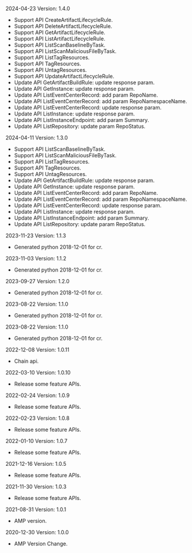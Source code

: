 2024-04-23 Version: 1.4.0
- Support API CreateArtifactLifecycleRule.
- Support API DeleteArtifactLifecycleRule.
- Support API GetArtifactLifecycleRule.
- Support API ListArtifactLifecycleRule.
- Support API ListScanBaselineByTask.
- Support API ListScanMaliciousFileByTask.
- Support API ListTagResources.
- Support API TagResources.
- Support API UntagResources.
- Support API UpdateArtifactLifecycleRule.
- Update API GetArtifactBuildRule: update response param.
- Update API GetInstance: update response param.
- Update API ListEventCenterRecord: add param RepoName.
- Update API ListEventCenterRecord: add param RepoNamespaceName.
- Update API ListEventCenterRecord: update response param.
- Update API ListInstance: update response param.
- Update API ListInstanceEndpoint: add param Summary.
- Update API ListRepository: update param RepoStatus.


2024-04-11 Version: 1.3.0
- Support API ListScanBaselineByTask.
- Support API ListScanMaliciousFileByTask.
- Support API ListTagResources.
- Support API TagResources.
- Support API UntagResources.
- Update API GetArtifactBuildRule: update response param.
- Update API GetInstance: update response param.
- Update API ListEventCenterRecord: add param RepoName.
- Update API ListEventCenterRecord: add param RepoNamespaceName.
- Update API ListEventCenterRecord: update response param.
- Update API ListInstance: update response param.
- Update API ListInstanceEndpoint: add param Summary.
- Update API ListRepository: update param RepoStatus.


2023-11-23 Version: 1.1.3
- Generated python 2018-12-01 for cr.

2023-11-03 Version: 1.1.2
- Generated python 2018-12-01 for cr.

2023-09-27 Version: 1.2.0
- Generated python 2018-12-01 for cr.

2023-08-22 Version: 1.1.0
- Generated python 2018-12-01 for cr.

2023-08-22 Version: 1.1.0
- Generated python 2018-12-01 for cr.

2022-12-08 Version: 1.0.11
- Chain api.

2022-03-10 Version: 1.0.10
- Release some feature APIs.

2022-02-24 Version: 1.0.9
- Release some feature APIs.

2022-02-23 Version: 1.0.8
- Release some feature APIs.

2022-01-10 Version: 1.0.7
- Release some feature APIs.

2021-12-16 Version: 1.0.5
- Release some feature APIs.

2021-11-30 Version: 1.0.3
- Release some feature APIs.

2021-08-31 Version: 1.0.1
- AMP version.

2020-12-30 Version: 1.0.0
- AMP Version Change.

